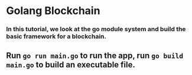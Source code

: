 # Golang Blockchain

### In this tutorial, we look at the go module system and build the basic framework for a blockchain.

## Run `go run main.go` to run the app, run `go build main.go` to build an executable file.
